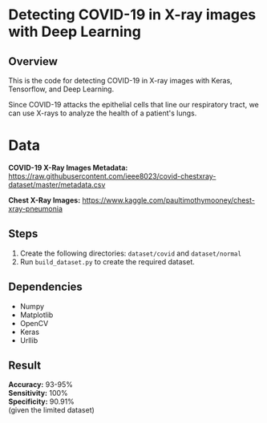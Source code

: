 # Detecting COVID-19 in X-ray images with Deep Learning
## Overview
This is the code for detecting COVID-19 in X-ray images with Keras, Tensorflow, and Deep Learning.

Since COVID-19 attacks the epithelial cells that line our respiratory tract, we can use X-rays to analyze the health of a patient's lungs.

# Data
**COVID-19 X-Ray Images Metadata:** https://raw.githubusercontent.com/ieee8023/covid-chestxray-dataset/master/metadata.csv

**Chest X-Ray Images:** https://www.kaggle.com/paultimothymooney/chest-xray-pneumonia

## Steps
1. Create the following directories: ``dataset/covid`` and ``dataset/normal``
2. Run ``build_dataset.py`` to create the required dataset.

## Dependencies
* Numpy
* Matplotlib
* OpenCV
* Keras
* Urllib

## Result
**Accuracy:** 93-95%<br>
**Sensitivity:** 100%<br>
**Specificity:** 90.91%<br>
(given the limited dataset)
